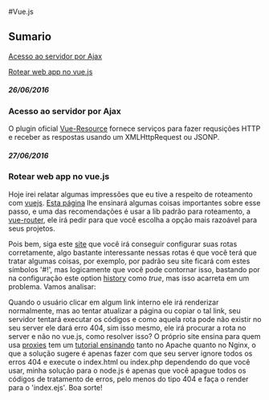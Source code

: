#Vue.js

## Sumario

[Acesso ao servidor por Ajax](https://github.com/Leandro-Araujo/devdiario/blob/master/vuejs.md#acesso-ao-servidor-por-ajax)

[Rotear web app no vue.js](https://github.com/Leandro-Araujo/devdiario/blob/master/vuejs.md#rotear-web-app-no-vuejs)

##### 26/06/2016

### Acesso ao servidor por Ajax

O plugin oficial [Vue-Resource](https://github.com/vuejs/vue-resource) fornece serviços para fazer requsições HTTP e receber as respostas usando um XMLHttpRequest ou JSONP.

##### 27/06/2016

### Rotear web app no vue.js

Hoje irei relatar algumas impressões que eu tive a respeito de roteamento com [vuejs](vuejs.org). [Esta página](http://vuejs.org/guide/application.html#Routing) lhe ensinará algumas coisas importantes sobre esse passo, e uma das recomendações é usar a lib padrão para roteamento, a [vue-router](http://router.vuejs.org/en/index.html), ele irá pedir para que você escolha a opção mais razoável para seus projetos.

Pois bem, siga este [site](http://router.vuejs.org/en/index.html) que você irá conseguir configurar suas rotas corretamente, algo bastante interessante nessas rotas é que você terá que tratar algumas coisas, por exemplo, por padrão seu site ficará com estes símbolos '#!', mas logicamente que você pode contornar isso, bastando por na configuração este option [history](http://router.vuejs.org/en/options.html) como *true*, mas isso acarreta em um problema. Vamos analisar:

Quando o usuário clicar em algum link interno ele irá renderizar normalmente, mas ao tentar atualizar a página ou copiar o tal link, seu servidor tentará executar os códigos e como aquela rota pode não existir no seu server ele dará erro 404, sim isso mesmo, ele irá procurar a rota no server e não no vue.js, como resolver isso? O próprio site ensina para quem usa [proxies](http://readystate4.com/2012/05/17/nginx-and-apache-rewrite-to-support-html5-pushstate/) tem um [tutorial ensinando](http://readystate4.com/2012/05/17/nginx-and-apache-rewrite-to-support-html5-pushstate/) tanto no Apache quanto no Nginx, o que a solução sugere é apenas fazer com que seu server ignore todos os erros 404 e execute o index.html ou index.php dependendo do que você usar, minha solução para o node.js é apenas que você apague todos os códigos de tratamento de erros, pelo menos do tipo 404 e faça o render para o 'index.ejs'. Boa sorte!

